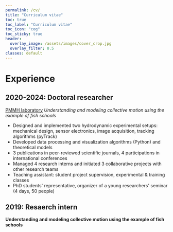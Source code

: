 ```yaml
---
permalink: /cv/
title: "Curriculum vitae"
toc: true
toc_label: "Curriculum vitae"
toc_icon: "cog"
toc_sticky: true
header:
  overlay_image: /assets/images/cover_crop.jpg
  overlay_filter: 0.5
classes: default
---
```



# Experience
## 2020-2024: Doctoral researcher 
[PMMH laboratory](https://www.pmmh.espci.fr/Biomimetics-and-Fluid-Structure-Interaction)
*Understanding and modeling collective motion using the example of fish schools*

* Designed and implemented two hydrodynamic experimental setups: mechanical design, sensor electronics, image acquisition, tracking algorithms (pyTrack) 
* Developed data processing and visualization algorithms (Python) and theoretical models
* 3 publications in peer-reviewed scientific journals, 4 participations in international conferences
* Managed 4 research interns and initiated 3 collaborative projects with other research teams
* Teaching assistant: student project supervision, experimental & training classes 
* PhD students' representative, organizer of a young researchers' seminar (4 days, 50 people)

## 2019: Resaerch intern
**Understanding and modeling collective motion using the example of fish schools**


